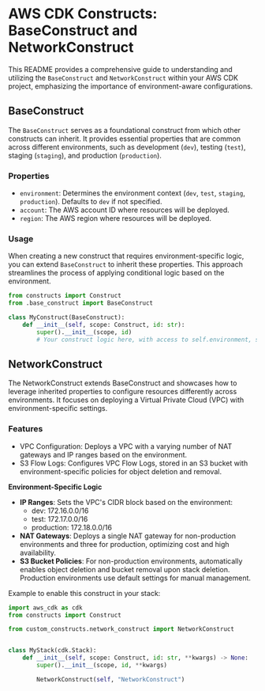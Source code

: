 # AWS CDK Constructs: BaseConstruct and NetworkConstruct

This README provides a comprehensive guide to understanding and utilizing the `BaseConstruct` and `NetworkConstruct` within your AWS CDK project, emphasizing the importance of environment-aware configurations.

## BaseConstruct

The `BaseConstruct` serves as a foundational construct from which other constructs can inherit. It provides essential properties that are common across different environments, such as development (`dev`), testing (`test`), staging (`staging`), and production (`production`).

### Properties

- `environment`: Determines the environment context (`dev`, `test`, `staging`, `production`). Defaults to `dev` if not specified.
- `account`: The AWS account ID where resources will be deployed.
- `region`: The AWS region where resources will be deployed.

### Usage

When creating a new construct that requires environment-specific logic, you can extend `BaseConstruct` to inherit these properties. This approach streamlines the process of applying conditional logic based on the environment.

```python
from constructs import Construct
from .base_construct import BaseConstruct

class MyConstruct(BaseConstruct):
    def __init__(self, scope: Construct, id: str):
        super().__init__(scope, id)
        # Your construct logic here, with access to self.environment, self.account, self.region
```

## NetworkConstruct

The NetworkConstruct extends BaseConstruct and showcases how to leverage inherited properties to configure resources differently across environments. It focuses on deploying a Virtual Private Cloud (VPC) with environment-specific settings.

### Features

- VPC Configuration: Deploys a VPC with a varying number of NAT gateways and IP ranges based on the environment.
- S3 Flow Logs: Configures VPC Flow Logs, stored in an S3 bucket with environment-specific policies for object deletion and removal.

**Environment-Specific Logic**

- **IP Ranges**: Sets the VPC's CIDR block based on the environment:
  - dev: 172.16.0.0/16
  - test: 172.17.0.0/16
  - production: 172.18.0.0/16
- **NAT Gateways**: Deploys a single NAT gateway for non-production environments and three for production, optimizing cost and high availability.
- **S3 Bucket Policies**: For non-production environments, automatically enables object deletion and bucket removal upon stack deletion. Production environments use default settings for manual management.

Example to enable this construct in your stack:

```python
import aws_cdk as cdk
from constructs import Construct

from custom_constructs.network_construct import NetworkConstruct


class MyStack(cdk.Stack):
    def __init__(self, scope: Construct, id: str, **kwargs) -> None:
        super().__init__(scope, id, **kwargs)

        NetworkConstruct(self, "NetworkConstruct")
```
